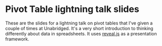 # Pivot Table lightning talk slides

These are the slides for a lightning talk on pivot tables that I've given a
couple of times at Unabridged. It's a very short introduction to thinking
differently about data in spreadsheets. It uses
[reveal.js](https://github.com/hakimel/reveal.js/) as a presentation framework.
